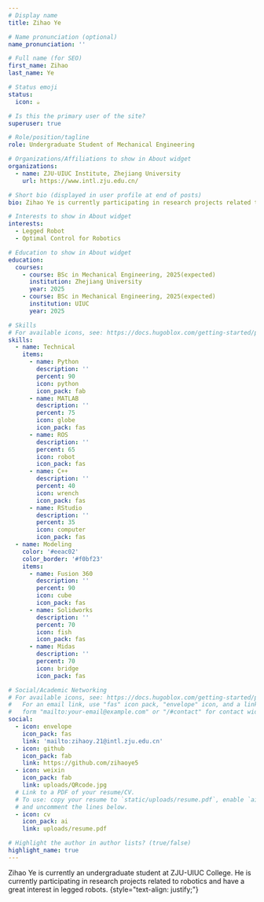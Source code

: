 ```yaml
---
# Display name
title: Zihao Ye

# Name pronunciation (optional)
name_pronunciation: ''

# Full name (for SEO)
first_name: Zihao
last_name: Ye

# Status emoji
status:
  icon: ☕️

# Is this the primary user of the site?
superuser: true

# Role/position/tagline
role: Undergraduate Student of Mechanical Engineering

# Organizations/Affiliations to show in About widget
organizations:
  - name: ZJU-UIUC Institute, Zhejiang University
    url: https://www.intl.zju.edu.cn/

# Short bio (displayed in user profile at end of posts)
bio: Zihao Ye is currently participating in research projects related to robotics and have a great interest in legged robots.

# Interests to show in About widget
interests:
  - Legged Robot
  - Optimal Control for Robotics

# Education to show in About widget
education:
  courses:
    - course: BSc in Mechanical Engineering, 2025(expected)
      institution: Zhejiang University
      year: 2025
    - course: BSc in Mechanical Engineering, 2025(expected)
      institution: UIUC
      year: 2025

# Skills
# For available icons, see: https://docs.hugoblox.com/getting-started/page-builder/#icons
skills:
  - name: Technical
    items:
      - name: Python
        description: ''
        percent: 90
        icon: python
        icon_pack: fab
      - name: MATLAB
        description: ''
        percent: 75
        icon: globe
        icon_pack: fas
      - name: ROS
        description: ''
        percent: 65
        icon: robot
        icon_pack: fas
      - name: C++
        description: ''
        percent: 40
        icon: wrench
        icon_pack: fas
      - name: RStudio
        description: ''
        percent: 35
        icon: computer
        icon_pack: fas
  - name: Modeling
    color: '#eeac02'
    color_border: '#f0bf23'
    items:
      - name: Fusion 360
        description: ''
        percent: 90
        icon: cube
        icon_pack: fas
      - name: Solidworks
        description: ''
        percent: 70
        icon: fish
        icon_pack: fas
      - name: Midas
        description: ''
        percent: 70
        icon: bridge
        icon_pack: fas

# Social/Academic Networking
# For available icons, see: https://docs.hugoblox.com/getting-started/page-builder/#icons
#   For an email link, use "fas" icon pack, "envelope" icon, and a link in the
#   form "mailto:your-email@example.com" or "/#contact" for contact widget.
social:
  - icon: envelope
    icon_pack: fas
    link: 'mailto:zihaoy.21@intl.zju.edu.cn'
  - icon: github
    icon_pack: fab
    link: https://github.com/zihaoye5
  - icon: weixin
    icon_pack: fab
    link: uploads/QRcode.jpg
  # Link to a PDF of your resume/CV.
  # To use: copy your resume to `static/uploads/resume.pdf`, enable `ai` icons in `params.yaml`,
  # and uncomment the lines below.
  - icon: cv
    icon_pack: ai
    link: uploads/resume.pdf

# Highlight the author in author lists? (true/false)
highlight_name: true
---
```


Zihao Ye is currently an undergraduate student at ZJU-UIUC College. He is currently participating in research projects related to robotics and have a great interest in legged robots.
{style="text-align: justify;"}

